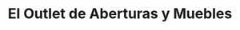 ---
title: "El Outlet de Aberturas y Muebles"
url: /cipolletti/el-outlet-de-aberturas-y-muebles/
shop: general
---